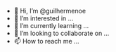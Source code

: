 - 👋 Hi, I’m @guilhermenoe
- 👀 I’m interested in ...
- 🌱 I’m currently learning ...
- 💞️ I’m looking to collaborate on ...
- 📫 How to reach me ...

<!---
guilhermenoe/guilhermenoe is a ✨ special ✨ repository because its `README.md` (this file) appears on your GitHub profile.
You can click the Preview link to take a look at your changes.
--->
